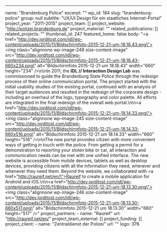 ---
  name: "Brandenburg Police"
  excerpt: ""
  wp_id: 184
  slug: "brandenburg-police"
  group: null
  subtitle: "UX/UI Design für ein staatliches Internet-Portal"
  project_year: "2011-2015"
  project_team: []
  project_website: "http://polizei.brandenburg.de"
  project_material: ""
  related_publications: []
  related_projects: ""
  thumbnail_id: 247
  featured_home: false
  body: "<a href=\"http://dev.jorditost.com/idl/wp-content/uploads/2015/11/Bildschirmfoto-2015-12-21-um-18.18.43.png\"><img class=\"alignnone wp-image-248 size-content-image\" src=\"http://dev.jorditost.com/idl/wp-content/uploads/2015/11/Bildschirmfoto-2015-12-21-um-18.18.43-660x234.png\" alt=\"Bildschirmfoto 2015-12-21 um 18.18.43\" width=\"660\" height=\"234\" /></a>\n\nIn 2011, the <strong>IDL // Interaction Design Lab</strong> was commissioned to guide the Brandenburg State Police through the redesign process of their online communication portal. The project started with the initial usability studies of the existing portal, continued with an analysis of their target audiences and resulted in the redesign of the corporate design - including an overhaul of the logo, typography and color palette. All efforts are integrated in the final redesign of the overall web portal.\n\n<a href=\"http://dev.jorditost.com/idl/wp-content/uploads/2015/11/Bildschirmfoto-2015-12-21-um-18.14.33.png\"><img class=\"alignnone wp-image-245 size-content-image\" src=\"http://dev.jorditost.com/idl/wp-content/uploads/2015/11/Bildschirmfoto-2015-12-21-um-18.14.33-660x516.png\" alt=\"Bildschirmfoto 2015-12-21 um 18.14.33\" width=\"660\" height=\"516\" /></a>\n\nThe new portal provides citizen with more convenient ways of getting in touch with the police. From getting a permit for a demonstration to reporting your stolen bike or car, all interaction and communication needs can be met with one unified interface. The new website is accessible from mobile devices, tablets as well as desktop devices, providing citizens with all the information they need, wherever and whenever they need them. Beyond the website, we collaborated with <a href=\"http://raureif.net/en/\">Raureif</a> to create a mobile application for Android and iOS.\n\n<a href=\"http://dev.jorditost.com/idl/wp-content/uploads/2015/11/Bildschirmfoto-2015-12-21-um-18.13.30.png\"><img class=\"alignnone wp-image-246 size-content-image\" src=\"http://dev.jorditost.com/idl/wp-content/uploads/2015/11/Bildschirmfoto-2015-12-21-um-18.13.30-660x517.png\" alt=\"Bildschirmfoto 2015-12-21 um 18.13.30\" width=\"660\" height=\"517\" /></a>"
  project_partners: 
    - 
      name: "Raureif"
      url: "http://raureif.net/en/"
  project_team_external: []
  project_funding: []
  project_client: 
    - 
      name: "Zentraldienst der Polizei"
      url: ""
      logo: 376
